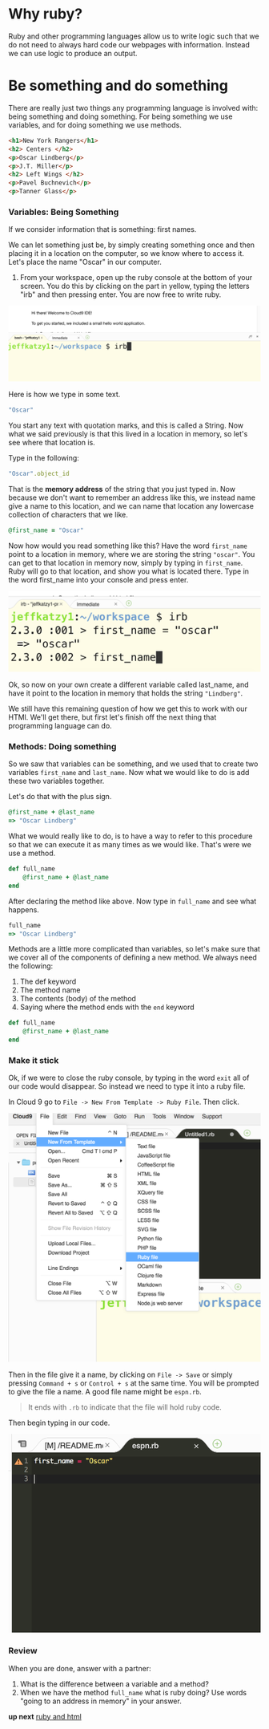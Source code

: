 # Why ruby?

Ruby and other programming languages allow us to write logic such that we do not need to always hard code our webpages with information.  Instead we can use logic to produce an output.

# Be something and do something

There are really just two things any programming language is involved with: being something and doing something.  For being something we use variables, and for doing something we use methods.

```html
<h1>New York Rangers</h1>
<h2> Centers </h2>
<p>Oscar Lindberg</p>
<p>J.T. Miller</p>
<h2> Left Wings </h2>
<p>Pavel Buchnevich</p>
<p>Tanner Glass</p>
```

### Variables: Being Something

If we consider information that is something: first names.  

We can let something just be, by simply creating something once and then placing it in a location on the computer, so we know where to access it.  Let's place the name "Oscar" in our computer.   

1. From your workspace, open up the ruby console at the bottom of your screen.  You do this by clicking on the part in yellow, typing the letters "irb" and then pressing enter.  You are now free to write ruby.  

![](./irb-console.png)

Here is how we type in some text.

```ruby
"Oscar"
```

You start any text with quotation marks, and this is called a String.  Now what we said previously is that this lived in a location in memory, so let's see where that location is.

Type in the following:

```ruby
"Oscar".object_id
```

That is the **memory address** of the string that you just typed in.  Now because we don't want to remember an address like this, we instead name give a name to this location, and we can name that location any lowercase collection of characters that we like.

```ruby
@first_name = "Oscar"
```

Now how would you read something like this?  Have the word `first_name` point to a location in memory, where we are storing the string `"oscar"`.  You can get to that location in memory now, simply by typing in `first_name`.  Ruby will go to that location, and show you what is located there.  Type in the word first_name into your console and press enter.

![](./var_intro.png)

Ok, so now on your own create a different variable called last_name, and have it point to the location in memory that holds the string `"Lindberg"`.

We still have this remaining question of how we get this to work with our HTMl.  We'll get there, but first let's finish off the next thing that programming language can do.

### Methods: Doing something

So we saw that variables can be something, and we used that to create two variables `first_name` and `last_name`.  Now what we would like to do is add these two variables together.

Let's do that with the plus sign.

```ruby
@first_name + @last_name
=> "Oscar Lindberg"
```

What we would really like to do, is to have a way to refer to this procedure so that we can execute it as many times as we would like.  That's were we use a method.

```ruby
def full_name
	@first_name + @last_name
end
```

After declaring the method like above.  Now type in `full_name` and see what happens.

```ruby
full_name
=> "Oscar Lindberg"
```

Methods are a little more complicated than variables, so let's make sure that we cover all of the components of defining a new method.  We always need the following:

1. The def keyword
2. The method name
3. The contents (body) of the method
4. Saying where the method ends with the `end` keyword  

```ruby
def full_name
	@first_name + @last_name
end
```

### Make it stick

Ok, if we were to close the ruby console, by typing in the word `exit` all of our code would disappear.  So instead we need to type it into a ruby file.

In Cloud 9 go to `File -> New From Template -> Ruby File`.  Then click.

![](./make_ruby_file.png)  

Then in the file give it a name, by clicking on `File -> Save` or simply pressing `Command + s` or `Control + s` at the same time.  You will be prompted to give the file a name.  A good file name might be `espn.rb`.  
> It ends with `.rb` to indicate that the file will hold ruby code.

Then begin typing in our code.

![](./beginning_ruby.png)

### Review

When you are done, answer with a partner:

1. What is the difference between a variable and a method?
2. When we have the method `full_name` what is ruby doing?  Use words "going to an address in memory" in your answer.

**up next** [ruby and html](./ruby_and_html.md)
